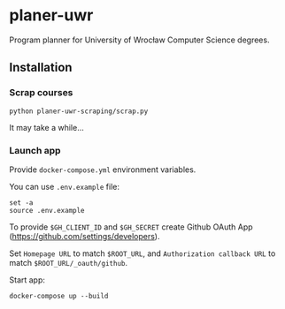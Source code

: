 # planer-uwr

Program planner for University of Wrocław Computer Science degrees.

## Installation

### Scrap courses
```
python planer-uwr-scraping/scrap.py
```

It may take a while...

### Launch app
Provide `docker-compose.yml` environment variables.

You can use `.env.example` file:

```
set -a
source .env.example
```

To provide `$GH_CLIENT_ID` and `$GH_SECRET` create Github OAuth App (https://github.com/settings/developers).

Set `Homepage URL` to match `$ROOT_URL`, and `Authorization callback URL` to match
`$ROOT_URL/_oauth/github`.

Start app:

```
docker-compose up --build
```
